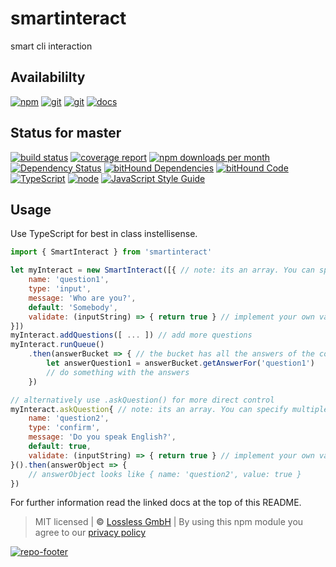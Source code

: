 # smartinteract

smart cli interaction

## Availabililty

[![npm](https://pushrocks.gitlab.io/assets/repo-button-npm.svg)](https://www.npmjs.com/package/smartinteract)
[![git](https://pushrocks.gitlab.io/assets/repo-button-git.svg)](https://GitLab.com/pushrocks/smartinteract)
[![git](https://pushrocks.gitlab.io/assets/repo-button-mirror.svg)](https://github.com/pushrocks/smartinteract)
[![docs](https://pushrocks.gitlab.io/assets/repo-button-docs.svg)](https://pushrocks.gitlab.io/smartinteract/)

## Status for master

[![build status](https://GitLab.com/pushrocks/smartinteract/badges/master/build.svg)](https://GitLab.com/pushrocks/smartinteract/commits/master)
[![coverage report](https://GitLab.com/pushrocks/smartinteract/badges/master/coverage.svg)](https://GitLab.com/pushrocks/smartinteract/commits/master)
[![npm downloads per month](https://img.shields.io/npm/dm/smartinteract.svg)](https://www.npmjs.com/package/smartinteract)
[![Dependency Status](https://david-dm.org/pushrocks/smartinteract.svg)](https://david-dm.org/pushrocks/smartinteract)
[![bitHound Dependencies](https://www.bithound.io/github/pushrocks/smartinteract/badges/dependencies.svg)](https://www.bithound.io/github/pushrocks/smartinteract/master/dependencies/npm)
[![bitHound Code](https://www.bithound.io/github/pushrocks/smartinteract/badges/code.svg)](https://www.bithound.io/github/pushrocks/smartinteract)
[![TypeScript](https://img.shields.io/badge/TypeScript-2.x-blue.svg)](https://nodejs.org/dist/latest-v6.x/docs/api/)
[![node](https://img.shields.io/badge/node->=%206.x.x-blue.svg)](https://nodejs.org/dist/latest-v6.x/docs/api/)
[![JavaScript Style Guide](https://img.shields.io/badge/code%20style-standard-brightgreen.svg)](http://standardjs.com/)

## Usage

Use TypeScript for best in class instellisense.

```javascript
import { SmartInteract } from 'smartinteract'

let myInteract = new SmartInteract([{ // note: its an array. You can specify multiple questions
    name: 'question1',
    type: 'input',
    message: 'Who are you?',
    default: 'Somebody',
    validate: (inputString) => { return true } // implement your own validation
}])
myInteract.addQuestions([ ... ]) // add more questions
myInteract.runQueue()
    .then(answerBucket => { // the bucket has all the answers of the completed queue
        let answerQuestion1 = answerBucket.getAnswerFor('question1')
        // do something with the answers
    })

// alternatively use .askQuestion() for more direct control
myInteract.askQuestion{ // note: its an array. You can specify multiple questions
    name: 'question2',
    type: 'confirm',
    message: 'Do you speak English?',
    default: true,
    validate: (inputString) => { return true } // implement your own validation
}().then(answerObject => {
    // answerObject looks like { name: 'question2', value: true }
})
```

For further information read the linked docs at the top of this README.

> MIT licensed | **&copy;** [Lossless GmbH](https://lossless.gmbh)
> | By using this npm module you agree to our [privacy policy](https://lossless.gmbH/privacy.html)

[![repo-footer](https://pushrocks.gitlab.io/assets/repo-footer.svg)](https://push.rocks)
